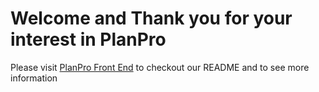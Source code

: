 # Welcome and Thank you for your interest in PlanPro

Please visit [PlanPro Front End](https://github.com/Primemerlinian/PlanPro-front-end/blob/main/README.md) to checkout our README and to see more information